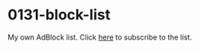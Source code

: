 # 0131-block-list
My own AdBlock list. Click [here](abp:subscribe?location=https://raw.githubusercontent.com/austinhuang0131/0131-block-list/master/list.txt&title=0131%20List) to subscribe to the list.
